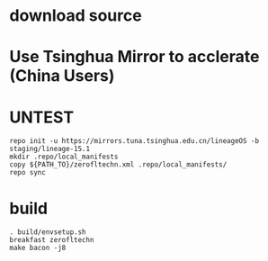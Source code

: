 # download source
# Use Tsinghua Mirror to acclerate (China Users)
# UNTEST
```
repo init -u https://mirrors.tuna.tsinghua.edu.cn/lineageOS -b staging/lineage-15.1
mkdir .repo/local_manifests
copy ${PATH_TO}/zerofltechn.xml .repo/local_manifests/
repo sync
```
# build
```
. build/envsetup.sh
breakfast zerofltechn
make bacon -j8
```
